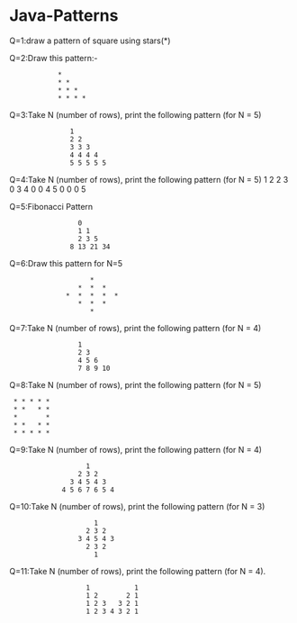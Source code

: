 # Java-Patterns
Q=1:draw a pattern of square using stars(*)

Q=2:Draw this pattern:-

                *
                * *
                * * *
                * * * *
                
Q=3:Take N (number of rows), print the following pattern (for N = 5)

                   1
                   2 2
                   3 3 3
                   4 4 4 4
                   5 5 5 5 5
                   
Q=4:Take N (number of rows), print the following pattern (for N = 5)
                  1
                  2 2
                  3 0 3
                  4 0 0 4
                  5 0 0 0 5
                  
Q=5:Fibonacci Pattern

                     0
                     1 1
                     2 3 5
                   8 13 21 34
                   
Q=6:Draw this pattern for N=5

                        *
                     *  *  *  
                  *  *  *  *  *  
                     *  *  *
                        *
                        
Q=7:Take N (number of rows), print the following pattern (for N = 4)

                     1
                     2 3
                     4 5 6
                     7 8 9 10
                     
Q=8:Take N (number of rows), print the following pattern (for N = 5)

     * * * * *
     * *   * *
     *       *
     * *   * *
     * * * * *
     
 Q=9:Take N (number of rows), print the following pattern (for N = 4)

                       1 
                     2 3 2
                   3 4 5 4 3
                 4 5 6 7 6 5 4  
                 
 Q=10:Take N (number of rows), print the following pattern (for N = 3)

                         1
                       2 3 2
                     3 4 5 4 3
                       2 3 2
                         1
                         
 Q=11:Take N (number of rows), print the following pattern (for N = 4).

                       1           1
                       1 2       2 1  
                       1 2 3   3 2 1
                       1 2 3 4 3 2 1   
